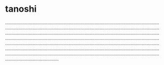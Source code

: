 # tanoshi
...............................................................................................................................................................................................................................................................................................................................................................................................................................................................................................................................................................................................................................................................................................................................................................................................................................................................................................................................................